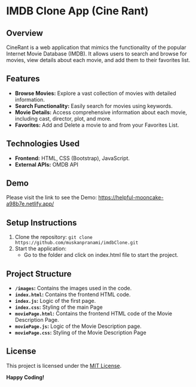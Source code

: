 # IMDB Clone App (Cine Rant)

## Overview

CineRant is a web application that mimics the functionality of the popular Internet Movie Database (IMDB). It allows users to search and browse for movies, view details about each movie, and add them to their favorites list.

## Features

- **Browse Movies:** Explore a vast collection of movies with detailed information.
- **Search Functionality:** Easily search for movies using keywords.
- **Movie Details:** Access comprehensive information about each movie, including cast, director, plot, and more.
- **Favorites:** Add and Delete a movie to and from your Favorites List.

## Technologies Used

- **Frontend:** HTML, CSS (Bootstrap), JavaScript.
- **External APIs:** OMDB API

## Demo

Please visit the link to see the Demo: https://helpful-mooncake-a98b7e.netlify.app/

## Setup Instructions

1. Clone the repository: `git clone https://github.com/muskanpranami/imdbClone.git`
2. Start the application:
   - Go to the folder and click on index.html file to start the project.

## Project Structure

- **`/images`:** Contains the images used in the code.
- **`index.html`:** Contains the frontend HTML code.
- **`index.js`:** Logic of the first page.
- **`index.css`:** Styling of the main Page
- **`moviePage.html`:** Contains the frontend HTML code of the Movie Description Page.
- **`moviePage.js`:** Logic of the Movie Description page.
- **`moviePage.css`:** Styling of the Movie Description Page

## License

This project is licensed under the [MIT License](LICENSE.md).

**Happy Coding!**
